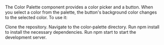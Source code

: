 The Color Palette component provides a color picker and a button. When you select a color from the palette, the button's background color changes to the selected color. To use it:

Clone the repository.
Navigate to the color-palette directory.
Run npm install to install the necessary dependencies.
Run npm start to start the development server.
